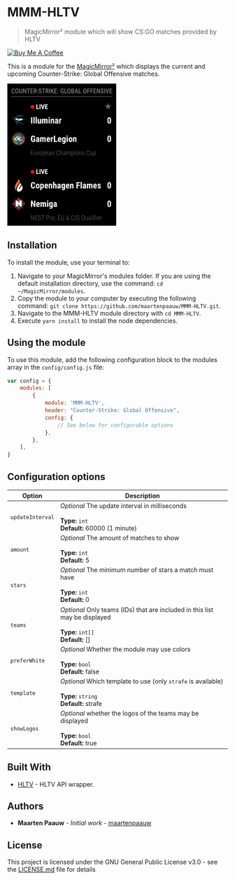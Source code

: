 # MMM-HLTV

> MagicMirror² module which will show CS:GO matches provided by HLTV

<a href="https://www.buymeacoffee.com/maartenpaauw" target="_blank"><img src="https://www.buymeacoffee.com/assets/img/custom_images/orange_img.png" alt="Buy Me A Coffee" style="height: auto !important;width: auto !important;" ></a>

This is a module for the [MagicMirror²](https://github.com/MichMich/MagicMirror/) which displays the current and upcoming Counter-Strike: Global Offensive matches.

![MMM-HLTV Screenshot](docs/strafe.png)

## Installation

To install the module, use your terminal to:

1. Navigate to your MagicMirror's modules folder. If you are using the default installation directory, use the command: `cd ~/MagicMirror/modules`.
2. Copy the module to your computer by executing the following command: `git clone https://github.com/maartenpaauw/MMM-HLTV.git`.
3. Navigate to the MMM-HLTV module directory with `cd MMM-HLTV`.
4. Execute `yarn install` to install the node dependencies.

## Using the module

To use this module, add the following configuration block to the modules array in the `config/config.js` file:
```js
var config = {
    modules: [
        {
            module: 'MMM-HLTV',
            header: "Counter-Strike: Global Offensive",
            config: {
                // See below for configurable options
            },
        },
    ],
}
```

## Configuration options

| Option           | Description                                                                                                               |
| ---------------- | ------------------------------------------------------------------------------------------------------------------------- |
| `updateInterval` | *Optional* The update interval in milliseconds <br><br>**Type:** `int` <br>**Default:** 60000 (1 minute)                  |
| `amount`         | *Optional* The amount of matches to show <br><br>**Type:** `int` <br>**Default:** 5                                       |
| `stars`          | *Optional* The minimum number of stars a match must have <br><br>**Type:** `int` <br>**Default:** 0                       |
| `teams`          | *Optional* Only teams (IDs) that are included in this list may be displayed <br><br>**Type:** `int[]` <br>**Default:** [] |
| `preferWhite`    | *Optional* Whether the module may use colors <br><br>**Type:** `bool` <br>**Default:** false                              |
| `template`       | *Optional* Which template to use (only `strafe` is available) <br><br>**Type:** `string` <br>**Default:** strafe          |
| `showLogos`      | *Optional* whether the logos of the teams may be displayed <br><br>**Type:** `bool` <br>**Default:** true                 |

## Built With

- [HLTV](https://github.com/gigobyte/HLTV) - HLTV API wrapper.

## Authors

- **Maarten Paauw** - *Initial work* - [maartenpaauw](https://github.com/maartenpaauw)

## License

This project is licensed under the GNU General Public License v3.0 - see the [LICENSE.md](LICENSE.md) file for details
